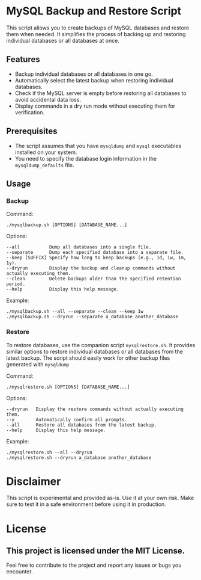 # MySQL Backup and Restore Script

This script allows you to create backups of MySQL databases and restore them when needed. It simplifies the process of backing up and restoring individual databases or all databases at once.

## Features

- Backup individual databases or all databases in one go.
- Automatically select the latest backup when restoring individual databases.
- Check if the MySQL server is empty before restoring all databases to avoid accidental data loss.
- Display commands in a dry run mode without executing them for verification.

## Prerequisites

- The script assumes that you have `mysqldump` and `mysql` executables installed on your system.
- You need to specify the database login information in the `mysqldump_defaults` file.

## Usage
### Backup
Command:  
```
./mysqlbackup.sh [OPTIONS] [DATABASE_NAME...]
```

Options:  
```
--all           Dump all databases into a single file.
--separate      Dump each specified database into a separate file.
--keep [SUFFIX] Specify how long to keep backups (e.g., 1d, 1w, 1m, 1y).
--dryrun        Display the backup and cleanup commands without actually executing them.
--clean         Delete backups older than the specified retention period.
--help          Display this help message.
```

Example:  
```
./mysqlbackup.sh --all --separate --clean --keep 1w
./mysqlbackup.sh --dryrun --separate a_database another_database
```

### Restore

To restore databases, use the companion script `mysqlrestore.sh`. It provides similar options to restore individual databases or all databases from the latest backup.
The script should easily work for other backup files generated with `mysqldump`

Command:  
```
./mysqlrestore.sh [OPTIONS] [DATABASE_NAME...]
```

Options:  
```
--dryrun   Display the restore commands without actually executing them.
--y        Automatically confirm all prompts.
--all      Restore all databases from the latest backup.
--help     Display this help message.
```

Example:  
```
./mysqlrestore.sh --all --dryrun
./mysqlrestore.sh --dryrun a_database another_database
```

# Disclaimer

This script is experimental and provided as-is. Use it at your own risk. Make sure to test it in a safe environment before using it in production.

# License
## This project is licensed under the MIT License.

Feel free to contribute to the project and report any issues or bugs you encounter.
